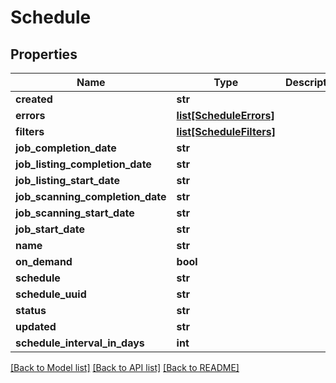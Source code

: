 # Schedule

## Properties
Name | Type | Description | Notes
------------ | ------------- | ------------- | -------------
**created** | **str** |  | [optional] 
**errors** | [**list[ScheduleErrors]**](ScheduleErrors.md) |  | [optional] 
**filters** | [**list[ScheduleFilters]**](ScheduleFilters.md) |  | [optional] 
**job_completion_date** | **str** |  | [optional] 
**job_listing_completion_date** | **str** |  | [optional] 
**job_listing_start_date** | **str** |  | [optional] 
**job_scanning_completion_date** | **str** |  | [optional] 
**job_scanning_start_date** | **str** |  | [optional] 
**job_start_date** | **str** |  | [optional] 
**name** | **str** |  | [optional] 
**on_demand** | **bool** |  | [optional] 
**schedule** | **str** |  | [optional] 
**schedule_uuid** | **str** |  | [optional] 
**status** | **str** |  | [optional] 
**updated** | **str** |  | [optional] 
**schedule_interval_in_days** | **int** |  | [optional] 

[[Back to Model list]](../README.md#documentation-for-models) [[Back to API list]](../README.md#documentation-for-api-endpoints) [[Back to README]](../README.md)

